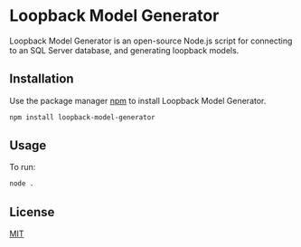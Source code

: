 # Loopback Model Generator

Loopback Model Generator is an open-source Node.js script for connecting to an SQL Server database, and generating loopback models.

## Installation

Use the package manager [npm](https://docs.npmjs.com/cli/v6/commands/npm) to install Loopback Model Generator.

```bash
npm install loopback-model-generator
```

## Usage

To run:

```bash
node .
```

## License
[MIT](https://choosealicense.com/licenses/mit/)